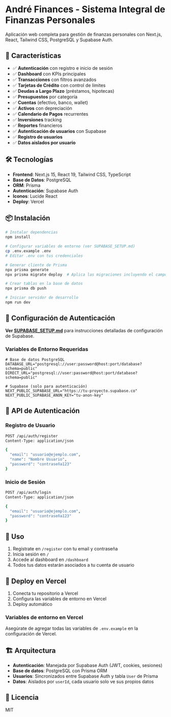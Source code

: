 # André Finances - Sistema Integral de Finanzas Personales

Aplicación web completa para gestión de finanzas personales con Next.js, React, Tailwind CSS, PostgreSQL y Supabase Auth.

## 🚀 Características

- ✅ **Autenticación** con registro e inicio de sesión
- ✅ **Dashboard** con KPIs principales
- ✅ **Transacciones** con filtros avanzados
- ✅ **Tarjetas de Crédito** con control de límites
- ✅ **Deudas a Largo Plazo** (préstamos, hipotecas)
- ✅ **Presupuestos** por categoría
- ✅ **Cuentas** (efectivo, banco, wallet)
- ✅ **Activos** con depreciación
- ✅ **Calendario de Pagos** recurrentes
- ✅ **Inversiones** tracking
- ✅ **Reportes** financieros
- ✅ **Autenticación de usuarios** con Supabase
- ✅ **Registro de usuarios**
- ✅ **Datos aislados por usuario**

## 🛠️ Tecnologías

- **Frontend**: Next.js 15, React 19, Tailwind CSS, TypeScript
- **Base de Datos**: PostgreSQL
- **ORM**: Prisma
- **Autenticación**: Supabase Auth
- **Iconos**: Lucide React
- **Deploy**: Vercel

## 📦 Instalación

```bash
# Instalar dependencias
npm install

# Configurar variables de entorno (ver SUPABASE_SETUP.md)
cp .env.example .env
# Editar .env con tus credenciales

# Generar cliente de Prisma
npx prisma generate
npx prisma migrate deploy  # Aplica las migraciones incluyendo el campo password

# Crear tablas en la base de datos
npx prisma db push

# Iniciar servidor de desarrollo
npm run dev
```

## 🔐 Configuración de Autenticación

**Ver [SUPABASE_SETUP.md](./SUPABASE_SETUP.md)** para instrucciones detalladas de configuración de Supabase.

### Variables de Entorno Requeridas

```env
# Base de datos PostgreSQL
DATABASE_URL="postgresql://user:password@host:port/database?schema=public"
DIRECT_URL="postgresql://user:password@host:port/database?schema=public"

# Supabase (solo para autenticación)
NEXT_PUBLIC_SUPABASE_URL="https://tu-proyecto.supabase.co"
NEXT_PUBLIC_SUPABASE_ANON_KEY="tu-anon-key"
```

## 🔑 API de Autenticación

### Registro de Usuario
```bash
POST /api/auth/register
Content-Type: application/json

{
  "email": "usuario@ejemplo.com",
  "name": "Nombre Usuario",
  "password": "contraseña123"
}
```

### Inicio de Sesión
```bash
POST /api/auth/login
Content-Type: application/json

{
  "email": "usuario@ejemplo.com",
  "password": "contraseña123"
}
```
## 🔑 Uso

1. Regístrate en `/register` con tu email y contraseña
2. Inicia sesión en `/`
3. Accede al dashboard en `/dashboard`
4. Todos tus datos estarán asociados a tu cuenta de usuario

## 🚀 Deploy en Vercel

1. Conecta tu repositorio a Vercel
2. Configura las variables de entorno en Vercel
3. Deploy automático

### Variables de entorno en Vercel

Asegúrate de agregar todas las variables de `.env.example` en la configuración de Vercel.

## 🏗️ Arquitectura

- **Autenticación**: Manejada por Supabase Auth (JWT, cookies, sesiones)
- **Base de datos**: PostgreSQL con Prisma ORM
- **Usuarios**: Sincronizados entre Supabase Auth y tabla `User` de Prisma
- **Datos**: Aislados por `userId`, cada usuario solo ve sus propios datos

## 📝 Licencia

MIT
